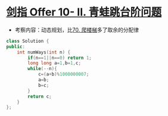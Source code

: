 # [剑指 Offer 10- II. 青蛙跳台阶问题](https://leetcode-cn.com/problems/qing-wa-tiao-tai-jie-wen-ti-lcof/)

+ 考察内容：动态规划，比[70. 爬楼梯](code/../70.%20爬楼梯.md)多了取余的分配律
  
```cpp
class Solution {
public:
    int numWays(int n) {
        if(n==1||n==0) return 1;
        long long a=1,b=1,c;
        while(--n){
            c=(a+b)%1000000007;
            a=b;
            b=c;
        }
        return c;
    }
};
```
